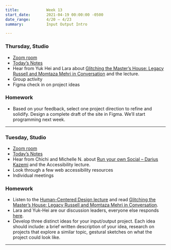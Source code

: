 ```yaml
---
title:            Week 13
start_date:       2021-04-19 00:00:00 -0500
date_range:       4/20 – 4/23
summary:          Input Output Intro

---
```


### Thursday, Studio
- [Zoom room](https://newschool.zoom.us/my/nikafisher)
- [Today&rsquo;s Notes](https://paper.dropbox.com/doc/Parsons-Week-13b-InputOut-Continues--BJQNkhPbOVBUWd~Ds3ey1516AQ-kQw6hYvZTLfMrAtJWmeh4)
- Hear from Yuk Hei and Lara about [Glitching the Master’s House: Legacy Russell and Momtaza Mehri in Conversation](https://www.frieze.com/article/glitching-masters-house-legacy-russell-and-momtaza-mehri-conversation) and the lecture.
- Group activity
- Figma check in on project ideas

### Homework
- Based on your feedback, select one project direction to refine and solidify. Design a complete draft of the site in Figma. We&rsquo;ll start programming next week.


---

### Tuesday, Studio
- [Zoom room](https://newschool.zoom.us/my/nikafisher)
- [Today&rsquo;s Notes](https://paper.dropbox.com/doc/Parsons-Week-13-InputOut-Intro--BJLGR1nHELY9Ccpg69~VeN~mAQ-nhsrBoSgxjgaaOtkAeRGY)
- Hear from Chichi and Michelle N. about [Run your own Social – Darius Kazemi](https://runyourown.social/) and the Accessibility lecture.
- Look through a few web accessibility resources
- Individual meetings

### Homework
- Listen to the [Human-Centered Design lecture](https://vimeo.com/showcase/8025633/video/533669836) and read [Glitching the Master’s House: Legacy Russell and Momtaza Mehri in Conversation](https://www.frieze.com/article/glitching-masters-house-legacy-russell-and-momtaza-mehri-conversation).
- Lara and Yuk-Hei are our discussion leaders, everyone else responds [here](https://paper.dropbox.com/doc/Parsons-Core-Interaction-S21-Reading-Reflections--BJLSZt6UBfL2bHheE9lZveJJAQ-WRC1vWjkMj6DPWDHQKuTU).
- Develop three distinct ideas for your input/output project. Each idea should include: a brief written description of your idea, research on projects that explore a similar topic, gestural sketches on what the project could look like.

---
